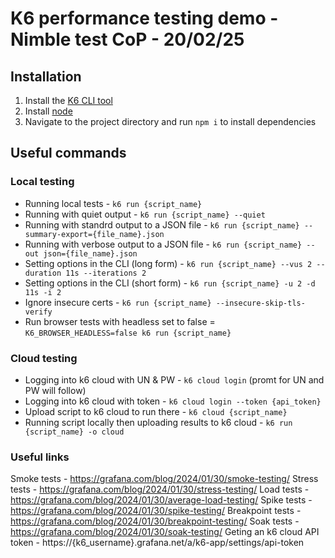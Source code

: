 # K6 performance testing demo - Nimble test CoP - 20/02/25

## Installation

1. Install the [K6 CLI tool](https://grafana.com/docs/k6/latest/set-up/install-k6/)
2. Install [node](https://nodejs.org/en/download)
3. Navigate to the project directory and run `npm i` to install dependencies

## Useful commands

### Local testing

- Running local tests - `k6 run {script_name}`
- Running with quiet output - `k6 run {script_name} --quiet`
- Running with standrd output to a JSON file - `k6 run {script_name} --summary-export={file_name}.json`
- Running with verbose output to a JSON file - `k6 run {script_name} --out json={file_name}.json`
- Setting options in the CLI (long form) - `k6 run {script_name} --vus 2 --duration 11s --iterations 2`
- Setting options in the CLI (short form) - `k6 run {script_name} -u 2 -d 11s -i 2`
- Ignore insecure certs - `k6 run {script_name} --insecure-skip-tls-verify`
- Run browser tests with headless set to false = `K6_BROWSER_HEADLESS=false k6 run {script_name}`

### Cloud testing

- Logging into k6 cloud with UN & PW - `k6 cloud login` (promt for UN and PW will follow)
- Logging into k6 cloud with token - `k6 cloud login --token {api_token}`
- Upload script to k6 cloud to run there - `k6 cloud {script_name}`
- Running script locally then uploading results to k6 cloud - `k6 run {script_name} -o cloud`

### Useful links

Smoke tests - https://grafana.com/blog/2024/01/30/smoke-testing/
Stress tests - https://grafana.com/blog/2024/01/30/stress-testing/
Load tests - https://grafana.com/blog/2024/01/30/average-load-testing/
Spike tests - https://grafana.com/blog/2024/01/30/spike-testing/
Breakpoint tests - https://grafana.com/blog/2024/01/30/breakpoint-testing/
Soak tests - https://grafana.com/blog/2024/01/30/soak-testing/
Geting an k6 cloud API token - https://{k6_username}.grafana.net/a/k6-app/settings/api-token
